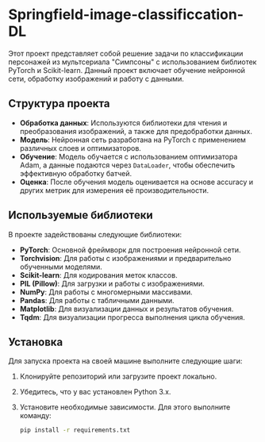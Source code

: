 # Springfield-image-classificcation-DL

Этот проект представляет собой решение задачи по классификации персонажей из мультсериала "Симпсоны" с использованием библиотек PyTorch и Scikit-learn. Данный проект включает обучение нейронной сети, обработку изображений и работу с данными.

## Структура проекта

- **Обработка данных**: Используются библиотеки для чтения и преобразования изображений, а также для предобработки данных.
- **Модель**: Нейронная сеть разработана на PyTorch с применением различных слоев и оптимизаторов.
- **Обучение**: Модель обучается с использованием оптимизатора Adam, а данные подаются через `DataLoader`, чтобы обеспечить эффективную обработку батчей.
- **Оценка**: После обучения модель оценивается на основе accuracy и других метрик для измерения её производительности.

## Используемые библиотеки

В проекте задействованы следующие библиотеки:

- **PyTorch**: Основной фреймворк для построения нейронной сети.
- **Torchvision**: Для работы с изображениями и предварительно обученными моделями.
- **Scikit-learn**: Для кодирования меток классов.
- **PIL (Pillow)**: Для загрузки и работы с изображениями.
- **NumPy**: Для работы с многомерными массивами.
- **Pandas**: Для работы с табличными данными.
- **Matplotlib**: Для визуализации данных и результатов обучения.
- **Tqdm**: Для визуализации прогресса выполнения цикла обучения.

## Установка

Для запуска проекта на своей машине выполните следующие шаги:

1. Клонируйте репозиторий или загрузите проект локально.
2. Убедитесь, что у вас установлен Python 3.x.
3. Установите необходимые зависимости. Для этого выполните команду:

   ```bash
   pip install -r requirements.txt

